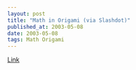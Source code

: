 ```yaml
---
layout: post
title: "Math in Origami (via Slashdot)"
published_at: 2003-05-08
date: 2003-05-08
tags: Math Origami
---
```


[Link](http://www.paperfolding.com/math/)  